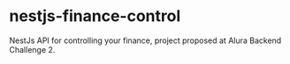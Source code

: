 # nestjs-finance-control
NestJs API for controlling your finance, project proposed at Alura Backend Challenge 2.
